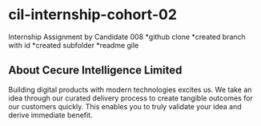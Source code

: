# cil-internship-cohort-02
Internship Assignment by Candidate 008 
*github clone
*created branch with id
*created subfolder
*readme gile
## About Cecure Intelligence Limited
 Building digital products with modern technologies excites us.
We take an idea through our curated delivery process to create tangible outcomes for our customers quickly. This enables you to truly validate your idea and derive immediate benefit.